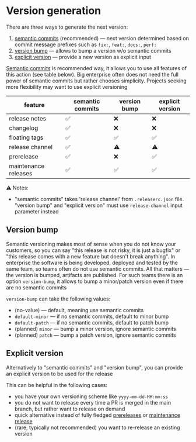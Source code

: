 # Version generation

There are three ways to generate the next version:

1. [semantic commits](./semantic-commits.md) (recommended) — next version determined based on commit message prefixes
   such as `fix:`, `feat:`, `docs:`, `perf:`
2. [version bump](#version-bump) — allows to bump a version w/o semantic commits
3. [explicit version](#explicit-version) — provide a new version as explicit input 

[Semantic commits](./semantic-commits.md) is recommended way, it allows you to use all features of this action (see table below).
Big enterprise often does not need the full power of semantic commits but rather chooses simplicity.
Projects seeking more flexibility may want to use explicit versioning

| feature              | semantic commits | version bump | explicit version |
|----------------------|------------------|--------------|------------------|
| release notes        | ✅                | ❌️           | ❌️               |
| changelog            | ✅                | ❌️           | ❌️               |
| floating tags        | ✅                | ✅            | ✅                |
| release channel      | ✅                | ⚠️           | ⚠️               |
| prerelease           | ✅                | ❌️           | ✅                |
| maintenance releases | ✅                | ✅            | ✅                |

⚠️ Notes:
- "semantic commits" takes 'release channel' from `.releaserc.json` file.
"version bump" and "explicit version" must use `release-channel` input parameter instead

## Version bump

Semantic versioning makes most of sense when you do not know your customers,
so you can say "this release is not risky, it is just a bugfix" or "this release comes with a new feature but doesn't break anything".
In enterprise the software is being developed, deployed and tested by the same team, so teams often do not use semantic commits.
All that matters — the version is bumped, artifacts are published. For such teams there is an option `version-bump`,
it allows to bump a minor/patch version even if there are no semantic commits

`version-bump` can take the following values:
- (no-value) — default, meaning use semantic commits
- `default-minor` — if no semantic commits, default to minor bump
- `default-patch` — if no semantic commits, default to patch bump
- (planned) `minor` — bump a minor version, ignore semantic commits
- (planned) `patch` — bump a patch version, ignore semantic commits

## Explicit version

Alternatively to "semantic commits" and "version bump", you can provide an explicit version to be used for the release

This can be helpful in the following cases:
- you have your own versioning scheme like `yyyy-mm-dd-HH:mm:ss`
- you do not want to release every time a PR is merged in the main branch, but rather want to release on demand
- quick alternative instead of fully fledged [prereleases](./prerelease.md) or [maintenance release](./maintenance-release.md)
- (rare, typically not recommended) you want to re-release an existing version
